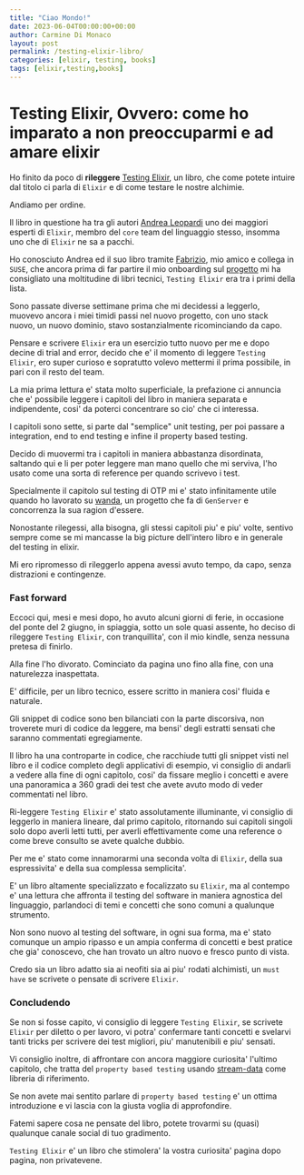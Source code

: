 ```yaml
---
title: "Ciao Mondo!"
date: 2023-06-04T00:00:00+00:00
author: Carmine Di Monaco
layout: post
permalink: /testing-elixir-libro/
categories: [elixir, testing, books]
tags: [elixir,testing,books]
---
```


# Testing Elixir, Ovvero: come ho imparato a non preoccuparmi e ad amare elixir

Ho finito da poco di **rileggere** [Testing Elixir]("https://pragprog.com/titles/lmelixir/testing-elixir/"), un libro, che come potete intuire dal titolo ci parla di `Elixir` e di come testare le nostre alchimie.

Andiamo per ordine.

Il libro in questione ha tra gli autori [Andrea Leopardi](https://github.com/whatyouhide) uno dei maggiori esperti di `Elixir`, membro del `core` team del linguaggio stesso, insomma uno che di `Elixir` ne sa a pacchi. 

Ho conosciuto Andrea ed il suo libro tramite [Fabrizio](https://github.com/fabriziosestito), mio amico e collega in `SUSE`, che ancora prima di far partire il mio onboarding sul [progetto](https://trento-project.io) mi ha consigliato una moltitudine di libri tecnici, `Testing Elixir` era tra i primi della lista.

Sono passate diverse settimane prima che mi decidessi a leggerlo, muovevo ancora i miei timidi passi nel nuovo progetto, con uno stack nuovo, un nuovo dominio, stavo sostanzialmente ricominciando da capo. 

Pensare e scrivere `Elixir` era un esercizio tutto nuovo per me e dopo decine di trial and error, decido che e' il momento di leggere `Testing Elixir`, ero super curioso e sopratutto volevo mettermi il prima possibile, in pari con il resto del team.

La mia prima lettura e' stata molto superficiale, la prefazione ci annuncia che e' possibile leggere i capitoli del libro in maniera separata e indipendente, cosi' da poterci concentrare so cio' che ci interessa.

I capitoli sono sette, si parte dal "semplice" unit testing, per poi passare a integration, end to end testing e infine il property based testing.

Decido di muovermi tra i capitoli in maniera abbastanza disordinata, saltando qui e li per poter leggere man mano quello che mi serviva, l'ho usato come una sorta di reference per quando scrivevo i test.

Specialmente il capitolo sul testing di OTP mi e' stato infinitamente utile quando ho lavorato su [wanda](https://github.com/trento-project/wanda), un progetto che fa di `GenServer` e concorrenza la sua ragion d'essere.

Nonostante rilegessi, alla bisogna, gli stessi capitoli piu' e piu' volte, sentivo sempre come se mi mancasse la big picture dell'intero libro e in generale del testing in elixir.

Mi ero ripromesso di rileggerlo appena avessi avuto tempo, da capo, senza distrazioni e contingenze.

### Fast forward

Eccoci qui, mesi e mesi dopo, ho avuto alcuni giorni di ferie, in occasione del ponte del 2 giugno, in spiaggia, sotto un sole quasi assente, ho deciso di rileggere `Testing Elixir`, con tranquillita', con il mio kindle, senza nessuna pretesa di finirlo.

Alla fine l'ho divorato. 
Cominciato da pagina uno fino alla fine, con una naturelezza inaspettata.

E' difficile, per un libro tecnico, essere scritto in maniera cosi' fluida e naturale.

Gli snippet di codice sono ben bilanciati con la parte discorsiva, non troverete muri di codice da leggere, ma bensi' degli estratti sensati che saranno commentati egregiamente.

Il libro ha una controparte in codice, che racchiude tutti gli snippet visti nel libro e il codice completo degli applicativi di esempio, vi consiglio di andarli a vedere alla fine di ogni capitolo, cosi' da fissare meglio i concetti e avere una panoramica a 360 gradi dei test che avete avuto modo di veder commentati nel libro.

Ri-leggere `Testing Elixir` e' stato assolutamente illuminante, vi consiglio di leggerlo in maniera lineare, dal primo capitolo, ritornando sui capitoli singoli solo dopo averli letti tutti, per averli effettivamente come una reference o come breve consulto se avete qualche dubbio.

Per me e' stato come innamorarmi una seconda volta di `Elixir`, della sua espressivita' e della sua complessa semplicita'.

E' un libro altamente specializzato e focalizzato su `Elixir`, ma al contempo e' una lettura che affronta il testing del software in maniera agnostica del linguaggio, parlandoci di temi e concetti che sono comuni a qualunque strumento.

Non sono nuovo al testing del software, in ogni sua forma, ma e' stato comunque un ampio ripasso e un ampia conferma di concetti e best pratice che gia' conoscevo, che han trovato un altro nuovo e fresco punto di vista.

Credo sia un libro adatto sia ai neofiti sia ai piu' rodati alchimisti, un `must have` se scrivete o pensate di scrivere `Elixir`.

### Concludendo

Se non si fosse capito, vi consiglio di leggere `Testing Elixir`, se scrivete `Elixir` per diletto o per lavoro, vi potra' confermare tanti concetti e svelarvi tanti tricks per scrivere dei test migliori, piu' manutenibili e piu' sensati.

Vi consiglio inoltre, di affrontare con ancora maggiore curiosita' l'ultimo capitolo, che tratta del `property based testing` usando [stream-data](https://github.com/whatyouhide/stream_data) come libreria di riferimento.

Se non avete mai sentito parlare di `property based testing` e' un ottima introduzione e vi lascia con la giusta voglia di approfondire.

Fatemi sapere cosa ne pensate del libro, potete trovarmi su (quasi) qualunque canale social di tuo gradimento.

`Testing Elixir` e' un libro che stimolera' la vostra curiosita' pagina dopo pagina, non privatevene.


